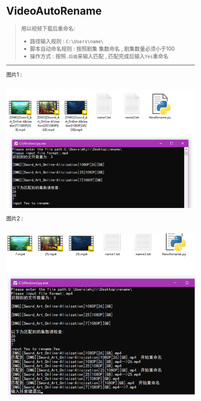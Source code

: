# VideoAutoRename
> 用以视频下载后重命名:
>
> * 路径输入规则 : `C:\Users\name\`
> * 脚本自动命名规则 : 按照剧集 集数命名 , 剧集数量必须小于100
> * 操作方式 : 按照`.后缀`来输入匹配 , 匹配完成后输入`Yes`重命名
*********************************************************
图片1 :

​	![](https://github.com/whjlinyi/VideoAutoRename/blob/master/Img/1.png)

图片2 :

​	![](https://github.com/whjlinyi/VideoAutoRename/blob/master/Img/2.png)


